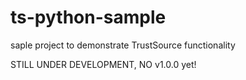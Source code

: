 # ts-python-sample
saple project to demonstrate TrustSource functionality

STILL UNDER DEVELOPMENT, NO v1.0.0 yet!
